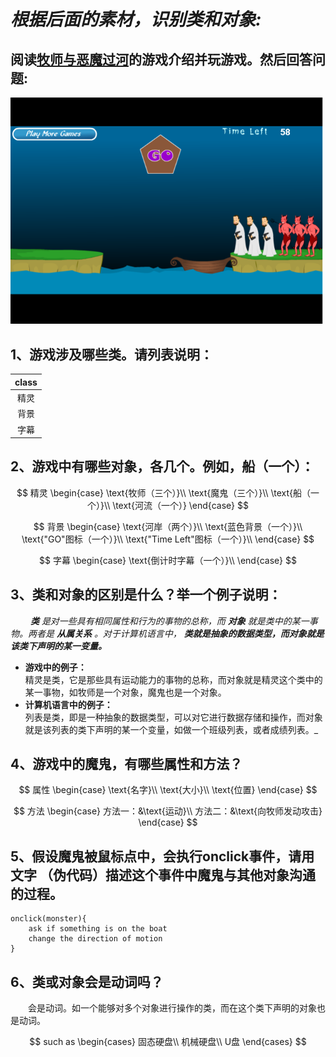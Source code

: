 # ***根据后面的素材，识别类和对象:*** 
## 阅读[牧师与恶魔过河](http://www.7k7k.com/swf/10718.htm)的游戏介绍并玩游戏。然后回答问题:    
<img src="images/魔鬼.PNG" width="500">  

## 1、游戏涉及哪些类。请列表说明：  

|class|
|:-:|
|精灵|
|背景|
|字幕|

## 2、游戏中有哪些对象，各几个。例如，船（一个）：  
$$  
精灵   
\begin{case}  
\text{牧师（三个）}\\  
\text{魔鬼（三个）}\\  
\text{船（一个）}\\  
\text{河流（一个）}  
\end{case}  
$$  

$$  
背景  
\begin{case}  
\text{河岸（两个）}\\  
\text{蓝色背景（一个）}\\  
\text{"GO"图标（一个）}\\  
\text{"Time Left"图标（一个）}\\    
\end{case}  
$$  

$$  
字幕  
\begin{case}  
\text{倒计时字幕（一个）}\\  
\end{case}  
$$  

## 3、类和对象的区别是什么？举一个例子说明：  
&emsp;&emsp; _**类** 是对一些具有相同属性和行为的事物的总称，而 **对象** 就是类中的某一事物。两者是 **从属关系** 。对于计算机语言中， **类就是抽象的数据类型，而对象就是该类下声明的某一变量。**_   
- **游戏中的例子：**  
精灵是类，它是那些具有运动能力的事物的总称，而对象就是精灵这个类中的某一事物，如牧师是一个对象，魔鬼也是一个对象。  
- **计算机语言中的例子：**  
列表是类，即是一种抽象的数据类型，可以对它进行数据存储和操作，而对象就是该列表的类下声明的某一个变量，如做一个班级列表，或者成绩列表。_  

## 4、游戏中的魔鬼，有哪些属性和方法？  
$$
属性    
\begin{case}  
\text{名字}\\  
\text{大小}\\  
\text{位置}  
\end{case}  
$$  

$$
方法  
\begin{case}  
方法一：&\text{运动}\\  
方法二：&\text{向牧师发动攻击}  
\end{case}  
$$  

## 5、假设魔鬼被鼠标点中，会执行onclick事件，请用文字 （伪代码）描述这个事件中魔鬼与其他对象沟通的过程。  
```  
onclick(monster){
    ask if something is on the boat  
    change the direction of motion  
} 
```  

## 6、类或对象会是动词吗？  
&emsp;&emsp;会是动词。如一个能够对多个对象进行操作的类，而在这个类下声明的对象也是动词。

$$    
such as  
\begin{cases}  
固态硬盘\\  
机械硬盘\\  
U盘  
\end{cases}  
$$

 

